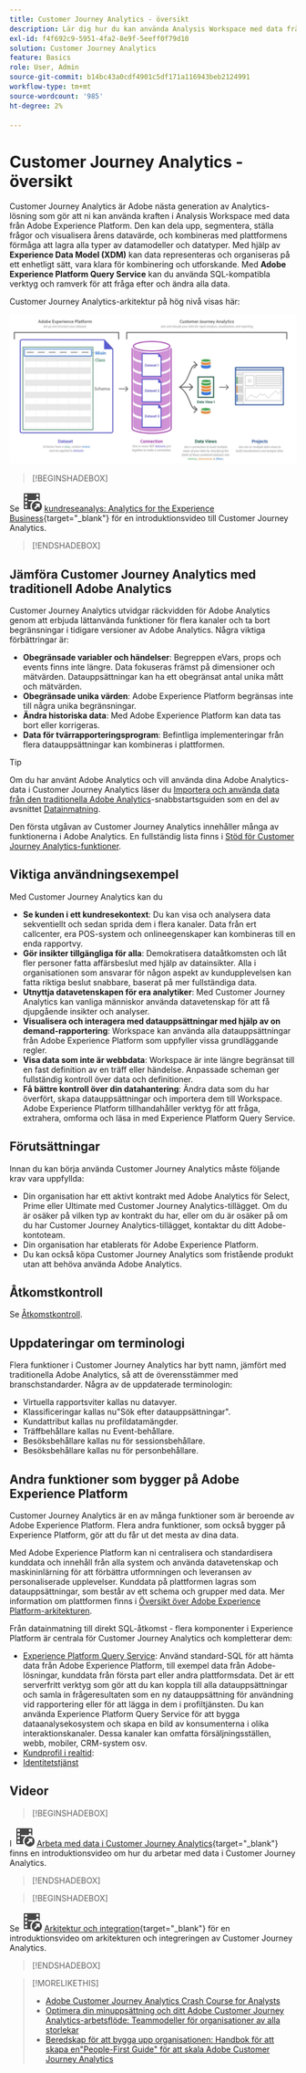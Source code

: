 ```yaml
---
title: Customer Journey Analytics - översikt
description: Lär dig hur du kan använda Analysis Workspace med data från Experience Platform i Customer Journey Analytics.
exl-id: f4f692c9-5951-4fa2-8e9f-5eeff0f79d10
solution: Customer Journey Analytics
feature: Basics
role: User, Admin
source-git-commit: b14bc43a0cdf4901c5df171a116943beb2124991
workflow-type: tm+mt
source-wordcount: '985'
ht-degree: 2%

---
```


# Customer Journey Analytics - översikt

Customer Journey Analytics är Adobe nästa generation av Analytics-lösning som gör att ni kan använda kraften i Analysis Workspace med data från Adobe Experience Platform. Den kan dela upp, segmentera, ställa frågor och visualisera årens datavärde, och kombineras med plattformens förmåga att lagra alla typer av datamodeller och datatyper. Med hjälp av **Experience Data Model (XDM)** kan data representeras och organiseras på ett enhetligt sätt, vara klara för kombinering och utforskande. Med **Adobe Experience Platform Query Service** kan du använda SQL-kompatibla verktyg och ramverk för att fråga efter och ändra alla data.

Customer Journey Analytics-arkitektur på hög nivå visas här:

![Customer Journey Analytics-arkitekturen beskrivs i det här avsnittet](assets/cja-architecture.png)


>[!BEGINSHADEBOX]

Se ![VideoCheckedOut](/help/assets/icons/VideoCheckedOut.svg) [kundreseanalys: Analytics for the Experience Business](https://video.tv.adobe.com/v/30090/?quality=12&learn=on){target="_blank"} för en introduktionsvideo till Customer Journey Analytics.

>[!ENDSHADEBOX]


## Jämföra Customer Journey Analytics med traditionell Adobe Analytics

Customer Journey Analytics utvidgar räckvidden för Adobe Analytics genom att erbjuda lättanvända funktioner för flera kanaler och ta bort begränsningar i tidigare versioner av Adobe Analytics. Några viktiga förbättringar är:

* **Obegränsade variabler och händelser**: Begreppen eVars, props och events finns inte längre. Data fokuseras främst på dimensioner och mätvärden. Datauppsättningar kan ha ett obegränsat antal unika mått och mätvärden.
* **Obegränsade unika värden**: Adobe Experience Platform begränsas inte till några unika begränsningar.
* **Ändra historiska data**: Med Adobe Experience Platform kan data tas bort eller korrigeras.
* **Data för tvärrapporteringsprogram**: Befintliga implementeringar från flera datauppsättningar kan kombineras i plattformen.

>[!TIP]
>
>Om du har använt Adobe Analytics och vill använda dina Adobe Analytics-data i Customer Journey Analytics läser du [Importera och använda data från den traditionella Adobe Analytics](../data-ingestion/analytics.md)-snabbstartsguiden som en del av avsnittet [Datainmatning](../data-ingestion/data-ingestion.md).

Den första utgåvan av Customer Journey Analytics innehåller många av funktionerna i Adobe Analytics. En fullständig lista finns i [Stöd för Customer Journey Analytics-funktioner](/help/getting-started/aa-vs-cja/cja-aa.md).

## Viktiga användningsexempel

Med Customer Journey Analytics kan du

* **Se kunden i ett kundresekontext**: Du kan visa och analysera data sekventiellt och sedan sprida dem i flera kanaler. Data från ert callcenter, era POS-system och onlineegenskaper kan kombineras till en enda rapportvy.
* **Gör insikter tillgängliga för alla**: Demokratisera dataåtkomsten och låt fler personer fatta affärsbeslut med hjälp av datainsikter. Alla i organisationen som ansvarar för någon aspekt av kundupplevelsen kan fatta riktiga beslut snabbare, baserat på mer fullständiga data.
* **Utnyttja datavetenskapen för era analytiker**: Med Customer Journey Analytics kan vanliga människor använda datavetenskap för att få djupgående insikter och analyser.
* **Visualisera och interagera med datauppsättningar med hjälp av on demand-rapportering**: Workspace kan använda alla datauppsättningar från Adobe Experience Platform som uppfyller vissa grundläggande regler.
* **Visa data som inte är webbdata**: Workspace är inte längre begränsat till en fast definition av en träff eller händelse. Anpassade scheman ger fullständig kontroll över data och definitioner.
* **Få bättre kontroll över din datahantering**: Ändra data som du har överfört, skapa datauppsättningar och importera dem till Workspace. Adobe Experience Platform tillhandahåller verktyg för att fråga, extrahera, omforma och läsa in med Experience Platform Query Service.

## Förutsättningar

Innan du kan börja använda Customer Journey Analytics måste följande krav vara uppfyllda:

* Din organisation har ett aktivt kontrakt med Adobe Analytics för Select, Prime eller Ultimate med Customer Journey Analytics-tillägget. Om du är osäker på vilken typ av kontrakt du har, eller om du är osäker på om du har Customer Journey Analytics-tillägget, kontaktar du ditt Adobe-kontoteam.
* Din organisation har etablerats för Adobe Experience Platform.
* Du kan också köpa Customer Journey Analytics som fristående produkt utan att behöva använda Adobe Analytics.

## Åtkomstkontroll

Se [Åtkomstkontroll](/help/technotes/access-control.md).

## Uppdateringar om terminologi

Flera funktioner i Customer Journey Analytics har bytt namn, jämfört med traditionella Adobe Analytics, så att de överensstämmer med branschstandarder. Några av de uppdaterade terminologin:

* Virtuella rapportsviter kallas nu datavyer.
* Klassificeringar kallas nu&quot;Sök efter datauppsättningar&quot;.
* Kundattribut kallas nu profildatamängder.
* Träffbehållare kallas nu Event-behållare.
* Besöksbehållare kallas nu för sessionsbehållare.
* Besöksbehållare kallas nu för personbehållare.

## Andra funktioner som bygger på Adobe Experience Platform

Customer Journey Analytics är en av många funktioner som är beroende av Adobe Experience Platform. Flera andra funktioner, som också bygger på Experience Platform, gör att du får ut det mesta av dina data.

Med Adobe Experience Platform kan ni centralisera och standardisera kunddata och innehåll från alla system och använda datavetenskap och maskininlärning för att förbättra utformningen och leveransen av personaliserade upplevelser. Kunddata på plattformen lagras som datauppsättningar, som består av ett schema och grupper med data. Mer information om plattformen finns i [Översikt över Adobe Experience Platform-arkitekturen](https://experienceleague.adobe.com/docs/platform-learn/tutorials/intro-to-platform/basic-architecture.html?lang=sv-SE).

Från datainmatning till direkt SQL-åtkomst - flera komponenter i Experience Platform är centrala för Customer Journey Analytics och kompletterar dem:

* [Experience Platform Query Service](https://experienceleague.adobe.com/docs/experience-platform/query/home.html?lang=sv): Använd standard-SQL för att hämta data från Adobe Experience Platform, till exempel data från Adobe-lösningar, kunddata från första part eller andra plattformsdata. Det är ett serverfritt verktyg som gör att du kan koppla till alla datauppsättningar och samla in frågeresultaten som en ny datauppsättning för användning vid rapportering eller för att lägga in dem i profiltjänsten. Du kan använda Experience Platform Query Service för att bygga dataanalysekosystem och skapa en bild av konsumenterna i olika interaktionskanaler. Dessa kanaler kan omfatta försäljningsställen, webb, mobiler, CRM-system osv.
* [Kundprofil i realtid](https://experienceleague.adobe.com/docs/experience-platform/profile/home.html?lang=sv):
* [Identitetstjänst](https://experienceleague.adobe.com/docs/experience-platform/identity/home.html?lang=sv)

## Videor

>[!BEGINSHADEBOX]

I ![VideoCheckedOut](/help/assets/icons/VideoCheckedOut.svg) [Arbeta med data i Customer Journey Analytics](https://video.tv.adobe.com/v/32112/?quality=12&learn=on){target="_blank"} finns en introduktionsvideo om hur du arbetar med data i Customer Journey Analytics.

>[!ENDSHADEBOX]

>[!BEGINSHADEBOX]

Se ![VideoCheckedOut](/help/assets/icons/VideoCheckedOut.svg) [Arkitektur och integration](https://video.tv.adobe.com/v/32483/?quality=12&learn=on){target="_blank"} för en introduktionsvideo om arkitekturen och integreringen av Customer Journey Analytics.

>[!ENDSHADEBOX]

>[!MORELIKETHIS]
>
>* [Adobe Customer Journey Analytics Crash Course for Analysts](https://experienceleaguecommunities.adobe.com/t5/adobe-analytics-blogs/adobe-customer-journey-analytics-crash-course-for-analysts/ba-p/719261)
>* [Optimera din minuppsättning och ditt Adobe Customer Journey Analytics-arbetsflöde: Teammodeller för organisationer av alla storlekar](https://experienceleaguecommunities.adobe.com/t5/adobe-analytics-blogs/optimizing-your-mindset-and-adobe-customer-journey-analytics/ba-p/721456)
>* [Beredskap för att bygga upp organisationen: Handbok för att skapa en&quot;People-First Guide&quot; för att skala Adobe Customer Journey Analytics](https://experienceleaguecommunities.adobe.com/t5/adobe-analytics-blogs/building-organizational-readiness-a-people-first-guide-to/ba-p/723273)
